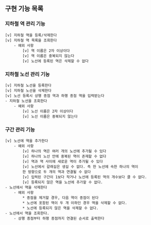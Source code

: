 ## 구현 기능 목록

### 지하철 역 관리 기능 
    [v] 지하철 역을 등록/삭제한다
    [v] 지하철 역 목록을 조회한다
        - 예외 사항
            [v] 역 이름은 2자 이상이다
            [v] 역 이름은 중복되지 않는다
            [v] 노선에 등록된 역은 삭제할 수 없다

### 지하철 노선 관리 기능 
    [v] 지하철 노선을 등록한다
    [v] 지하철 노선을 삭제한다
    [v] 노선 등록시 상행 종점 역과 하행 종점 역을 입력받는다
    - 지하철 노선을 조회한다
        - 예외 사항
            [v] 노선 이름은 2자 이상이다
            [v] 노선 이름은 중복되지 않는다
### 구간 관리 기능
    [v] 노선에 역을 추가한다
        - 예외 사항
            [v] 하나의 역은 여러 개의 노선에 추가될 수 있다
            [v] 하나의 노선 안에 중복된 역이 존재할 수 없다
            [v] 역과 역 사이에 새로운 역이 추가될 수 있다
            [v] 노선에서 갈래길은 생길 수 없다. 즉 한 노선에 속한 하나의 역이
            한 방향으로 두 개의 역과 연결될 수 없다
            [v] 입력된 구간이 1보다 작거나 노선에 등록된 역의 개수보다 클 수 없다.
            [v] 등록되지 않은 역을 노선에 추가할 수 없다.
    - 노선에서 역을 삭제한다
        - 예외 사항
            * 종점을 제거할 경우, 다음 역이 종점이 된다 
            * 노선에 포함된 역이 두 개 이하인 경우 역을 삭제할 수 없다.
            * 노선에 등록되지 않은 역을 삭제할 수 없다.
    - 노선에서 역을 조회한다.
        - 상행 종점부터 하행 종점까지 연결된 순서로 출력한다